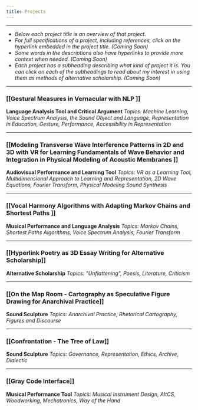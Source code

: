 ```yaml
---
title: Projects
---
```

***
- *Below each project title is an overview of that project.* 
- *For full specifications of a project, including references, click on the hyperlink embedded in the project title. (Coming Soon)*
- *Some words in the descriptions also have hyperlinks to provide more context when needed. (Coming Soon)*
- *Each project has a subheading describing what kind of project it is. You can click on each of the subheadings to read about my interest in using them as methods of alternative scholarship. (Coming Soon)*
***
### [[Gestural Measures in Vernacular with NLP ]]
**Language Analysis Tool and Critical Argument**
*Topics: Machine Learning, Voice Spectrum Analysis, the Sound Object and Language, Representation in Education, Gesture, Performance, Accessibility in Representation*
***
### [[Modeling Transverse Wave Interference Patterns in 2D and 3D with VR for Learning Fundamentals of Wave Behavior and Integration in Physical Modeling of Acoustic Membranes ]]
**Audiovisual Performance and Learning Tool**
*Topics: VR as a Learning Tool, Multidimensional Approach to Learning and Representation, 2D Wave Equations, Fourier Transform, Physical Modeling Sound Synthesis*
***
### [[Vocal Harmony Algorithms with Adapting Markov Chains and Shortest Paths ]]
**Musical Performance and Language Analysis**
*Topics: Markov Chains, Shortest Paths Algorithms, Voice Spectrum Analysis, Fourier Transform*
***
### [[Hyperlink Poetry as 3D Essay Writing for Alternative Scholarship]]
**Alternative Scholarship**
*Topics: "Unflattening", Poesis, Literature, Criticism*
***
### [[On the Map Room - Cartography as Speculative Figure Drawing for Anarchival Practice]]
**Sound Sculpture**
*Topics: Anarchival Practice, Rhetorical Cartography, Figures and Discourse*
***
### [[Confrontation - The Tree of Law]]
**Sound Sculpture**
*Topics: Governance, Representation, Ethics, Archive, Dialectic*
***
### [[Gray Code Interface]]
**Musical Performance Tool**
*Topics: Musical Instrument Design, AltCS, Woodworking, Mechatronics, Way of the Hand*

